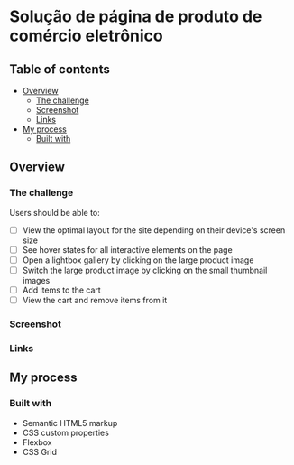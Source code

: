 # Solução de página de produto de comércio eletrônico

## Table of contents

- [Overview](#overview)
  - [The challenge](#the-challenge)
  - [Screenshot](#screenshot)
  - [Links](#links)
- [My process](#my-process)
  - [Built with](#built-with)
 
## Overview

### The challenge

Users should be able to:

- [ ] View the optimal layout for the site depending on their device's screen size
- [ ] See hover states for all interactive elements on the page
- [ ] Open a lightbox gallery by clicking on the large product image
- [ ] Switch the large product image by clicking on the small thumbnail images
- [ ] Add items to the cart
- [ ] View the cart and remove items from it

### Screenshot

### Links

## My process

### Built with

- Semantic HTML5 markup
- CSS custom properties
- Flexbox
- CSS Grid


